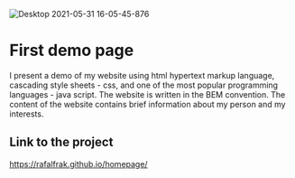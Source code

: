 ![Desktop 2021-05-31 16-05-45-876](https://user-images.githubusercontent.com/78790227/120205443-41020b00-c22a-11eb-84ba-abc16d6b4cd4.png)
# First demo page

I present a demo of my website using html hypertext markup language, cascading style sheets - css, and one of the most popular programming languages - java script. The website is written in the BEM convention. The content of the website contains brief information about my person and my interests.
## Link to the project
https://rafalfrak.github.io/homepage/
